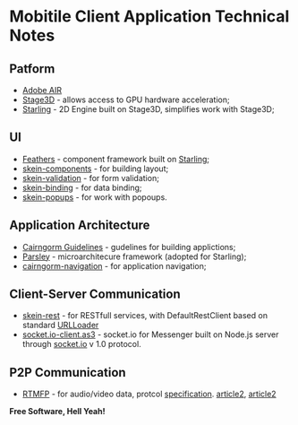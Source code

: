 Mobitile Client Application Technical Notes
=========

Patform
----
* [Adobe AIR] 
* [Stage3D] - allows access to GPU hardware acceleration;
* [Starling] - 2D Engine built on Stage3D, simplifies work with Stage3D;

UI
----
* [Feathers] - component framework built on [Starling];
* [skein-components] - for building layout;
* [skein-validation] - for form validation;
* [skein-binding] - for data binding;
* [skein-popups] - for work with popoups.

Application Architecture
---- 
* [Cairngorm Guidelines] - gudelines for building applictions;
* [Parsley] - microarchitecure framework (adopted for Starling);
* [cairngorm-navigation] - for application navigation;

Client-Server Communication
----
* [skein-rest] - for RESTfull services, with DefaultRestClient based on standard [URLLoader]
* [socket.io-client.as3] - socket.io for Messenger built on Node.js server through [socket.io] v 1.0 protocol.

P2P Communication
----
* [RTMFP] - for audio/video data, protcol [specification](http://tools.ietf.org/html/draft-thornburgh-rtmfp-flash-04). [article2](http://www.adobe.com/devnet/flashplayer/articles/rtmfp_cirrus_app.html), [article2](http://www.adobe.com/devnet/adobe-media-server/articles/p2p_rtmfp_groups.html)


**Free Software, Hell Yeah!**

[Adobe AIR]:http://labs.adobe.com/downloads/air.html
[RTMFP]:http://labs.adobe.com/technologies/cirrus/
[URLLoader]:http://help.adobe.com/en_US/FlashPlatform/reference/actionscript/3/flash/net/URLLoader.html
[Starling]:http://gamua.com/starling/
[Stage3D]:http://www.adobe.com/devnet/flashplayer/stage3d.html
[Feathers]:http://feathersui.com
[Parsley]:https://github.com/rozd-spicefactory/parsley-starling
[cairngorm Guidelines]:http://sourceforge.net/adobe/cairngorm/wiki/CairngormGuidelines/
[socket.io]:http://socket.io

[skein]:https://github.com/skeinlib/skein/
[skein-components]:https://github.com/skeinlib/skein/tree/master/skein-components
[skein-binding]:https://github.com/skeinlib/skein/tree/master/skein-binding
[skein-validation]:https://github.com/skeinlib/skein/tree/master/skein-validation
[skein-popups]:https://github.com/skeinlib/skein/tree/master/skein-popups
[skein-rest]:https://github.com/skeinlib/skein/tree/master/skein-rest

[cairngorm-navigation]:https://github.com/rozd-cairngorm/cairngorm-navigation

[socket.io-client.as3]:https://github.com/skeinlib/socket.io-client.as3
